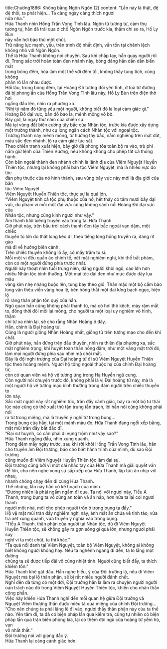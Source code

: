 title:Chương1886: Không bằng Ngôn Ngôn (2)
content:
“Lần này là thật, đệ đệ thối, ta phát hiện... Ta càng ngày càng thích ngươi<br>nữa nha.”<br>Hứa Thanh nhìn Hồng Trần Vong Tình lâu. Ngôn từ tương tự, cảm thụ<br>tương tự, hắn đã trải qua ở chỗ Ngôn Ngôn trước kia, thậm chí so ra, Hồ Ly Bùn<br>này vẫn hơi bảo thủ một chút.<br>Trừ năng lực mạnh, yếu, trên trình độ nhất định, vẫn tồn tại chênh lệch<br>không nhỏ với Ngôn Ngôn.<br>Thế là Hứa Thanh không nói chuyện. Sau khi chắp tay, hắn quay người rời<br>đi. Trong sắc trời hoàn toàn đen nhánh này, bóng dáng hắn dần dần biến mất<br>trong bóng đêm, hòa làm một thể với đêm tối, không thấy tung tích, cũng không<br>phân rõ lẫn nhau được.<br>Hồi lâu, trong bóng đêm, tại Hoàng Đô tương đối yên tĩnh, ở toà từ đường<br>đã bị phong ấn của Hồng Trần Vong Tình lâu này, Hồ Ly Bùn trên điện thờ hơi<br>ngẩng đầu lên, nhìn ra phương xa.<br>“Nhị tỷ năm đó từng yêu một người, không biết đó là loại cảm giác gì.”<br>Hoàng Đô đại vực, bản đồ bao la, mênh mông vô bờ.<br>Bây giờ, là ngày thứ năm của chiến sự.<br>Mà tại vùng đất biên cương tây bắc của Nhân tộc, trước kia được xây dựng<br>một trường thành, như cự long ngăn cách Nhân tộc với ngoại tộc.<br>Trường thành này mênh mông, từ hướng tây bắc, nằm nghiêng trên mặt đất,<br>màu sắc đen nhánh, lộ ra cảm giác túc sát.<br>Theo chiến tranh xuất hiện, bây giờ đã phong tỏa toàn bộ ra vào, trừ phi<br>nắm giữ lệnh của Thiên Vương, nếu không không cho phép tất cả thông hành.<br>Còn bên ngoài thành đen nhánh chính là lãnh địa của Viêm Nguyệt Huyền<br>Thiên tộc, nhưng lại không phải bản tộc Viêm Nguyệt, mà là nhiều vực do tộc<br>đàn phụ thuộc của nó hình thành, sau vùng bảy vực này mới là địa giới của bản<br>tộc Viêm Nguyệt.<br>Viêm Nguyệt Huyền Thiên tộc, thực sự là quá lớn.<br>“Viêm Nguyệt tính cả tộc phụ thuộc của nó, hết thảy có tám mươi bảy đại<br>vực, dù phạm vi mỗi một đại vực cũng không sánh nổi Hoàng Đô đại vực của<br>Nhân tộc, nhưng cũng kinh người như vậy.”<br>Âm thanh lười biếng truyền vào trong tai Hứa Thanh.<br>Giờ phút này, trên bầu trời cách thành đen tây bắc ngoài vạn dặm, một chiếc<br>thuyền to lớn do thất long kéo đi, theo tiếng long hống truyền ra, đang rít gào<br>mà đi về hướng biên cảnh.<br>Trên chiếc thuyền khổng lồ ấy, có mấy trăm tu sĩ.<br>Mỗi một vị đều quần áo chỉnh tề, nét mặt nghiêm nghị, khí thế bất phàm,<br>còn có một người đứng phía trước nhất.<br>Người này thoạt nhìn tuổi trung niên, dáng người khôi ngô, cao lớn hơn<br>nhiều Nhân tộc bình thường. Một mái tóc dài đen như mực được dây lụa màu<br>vàng kim nhẹ nhàng buộc lên, tung bay theo gió. Thân mặc một bộ cẩm bào<br>long văn thêu viền vàng hoa lệ, bên hông thắt một đai lưng bạch ngọc, hiện lộ<br>rõ ràng thân phận tôn quý của hắn.<br>Ngũ quan hắn cũng không phải thanh tú, mà có hơi thô kệch, mày rậm mắt<br>to, đồng thời đôi môi lại mỏng, cho người ta một loại uy nghiêm vô hình, thậm<br>chí từ xa nhìn lại, sẽ cho rằng Nhân Hoàng ở đây.<br>Hắn, chính là Đại hoàng tử.<br>Cũng là người giống Nhân Hoàng nhất, giống từ trên tướng mạo cho đến khí<br>chất.<br>Giờ phút này, hắn đứng trên đầu thuyền, nhìn ra thiên địa phương xa, sắc<br>mặt nghiêm trọng, khí huyết toàn thân nồng đậm, như một vầng mặt trời đỏ,<br>làm mọi người đứng phía sau nhìn mà chói mắt.<br>Đây là đội nghi trượng của Đại hoàng tử đi sứ Viêm Nguyệt Huyền Thiên<br>tộc theo hoàng mệnh. Người hộ tống ngoài thuộc hạ của chính Đại hoàng tử,<br>còn có quan viên và hộ vệ tương ứng trong Hạ Huyền ngũ cung.<br>Còn người nói chuyện trước đó, không phải là vị Đại hoàng tử này, mà là<br>một người hộ vệ tướng mạo bình thường trong đám người trên chiếc thuyền to<br>lớn này.<br>Sắc mặt người này rất nghiêm túc, tràn đầy cảnh giác, bày ra một bộ tư thái<br>lúc nào cũng có thể xuất thủ tận trung tẫn trách, lời hắn nói cũng không phải nói<br>ra từ trong miệng, mà là truyền ý nghĩ từ trong bụng…<br>Trong bụng của hắn, tại một mảnh màu đỏ, Hứa Thanh đang ngồi xếp bằng,<br>mặt mũi tràn đầy bất đắc dĩ.<br>“Đại sư huynh, có cần phải đi vụng trộm như vậy sao?”<br>Hứa Thanh ngẩng đầu, nhìn xung quanh.<br>Trong đêm mấy ngày trước, sau khi rời khỏi Hồng Trần Vong Tình lâu, hắn<br>cho truyền âm Đội trưởng, báo cho biết hành trình của mình, dù sao Đội trưởng<br>cũng muốn đi Viêm Nguyệt Huyền Thiên tộc làm đại sự.<br>Đội trưởng cũng bởi vì một cái nhấc tay của Hứa Thanh mà giải quyết vấn<br>đề lớn, cho nên nghe xong sự sắp xếp của Hứa Thanh, lập tức ăn nhịp với nhau,<br>nhanh chóng chạy đến đi cùng Hứa Thanh.<br>Thế nhưng, lần này hắn có kế hoạch của mình.<br>“Đương nhiên là phải ngấm ngầm đi qua. Ta nói với ngươi này, Tiểu A<br>Thanh, trong bụng ta vô cùng an toàn và ẩn nấp, hơn nữa ta lại coi ngươi thành<br>người một nhà, mới cho phép ngươi trốn ở trong bụng ta đấy.”<br>Hộ vệ mặt mũi tràn đầy nghiêm nghị này, ánh mắt ẩn chứa vẻ tỉnh táo, vừa<br>tra xét xung quanh, vừa truyền ý nghĩa vào trong bụng.<br>“Tiểu A Thanh, thân phận của ngươi tại Nhân tộc, dù đi Viêm Nguyệt<br>Huyền Thiên tộc, sẽ không gây ra gợn sóng gì quá lớn, nhưng ngươi phải suy<br>nghĩ vì ta một chút, ta thì khác.”<br>“Ta quá nổi danh tại Viêm Nguyệt, toàn bộ Viêm Nguyệt, không ai không<br>biết không người không hay. Nếu ta nghênh ngang đi đến, ta lo lắng một đường<br>chúng ta sẽ được tiếp đãi vô cùng nhiệt tình. Ngươi cũng biết đấy, ta thích<br>khiêm tốn.”<br>Hứa Thanh khẽ gật đầu. Hắn nghe hiểu, ý của Đội trưởng là, nếu đi Viêm<br>Nguyệt mà bại lộ thân phận, sẽ bị rất nhiều người đánh chết.<br>Nghĩ đến đã từng có một đời, Đội trưởng hẳn là làm ra chuyện người người<br>oán trách nào đó trong Viêm Nguyệt Huyền Thiên tộc, khiến cho nhân thần<br>cộng phẫn.<br>Việc này khiến Hứa Thanh nghĩ đến mối quan hệ giữa Đội trưởng và<br>Nguyệt Viêm thượng thần được miêu tả qua miệng của chính Đội trưởng…<br>“Cho nên chúng ta phải lặng lẽ đi vào, ngươi thấy thân phận này của ta thế<br>nào. Yên tâm đi, ta đã có biện pháp lẩn qua kiểm tra, cũng tự nhiên có biện<br>pháp lẩn qua trận biên phòng kia, lại có thêm đội ngũ của hoàng tử yểm hộ, vạn<br>vô nhất thất.”<br>Đội trưởng nói với giọng đắc ý.<br>Hứa Thanh lại càng cảnh giác hơn.